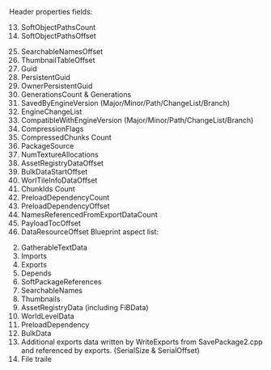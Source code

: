 Header properties fields:
<!-- 1. EPackageFileTag -->
<!-- 2. LegacyFileVersion  -->
<!-- 3. LegacyUE3Version -->
<!-- 4. FileVersionUE4 -->
<!-- 5. FileVersionUE5 -->
<!-- 6. FileVersionLicenseeUE4 -->
<!-- 7. CustomVersions Count -->
<!-- 8. TotalHeaderSize -->
<!-- 9. FolderName -->
<!-- 10. PackageFlags  -->
<!-- 11. NameCount -->
<!-- 12. NameOffset  -->
13. SoftObjectPathsCount
14. SoftObjectPathsOffset
<!-- 15. LocalizationId -->
<!-- 16. GatherableTextDataCount -->
<!-- 17. GatherableTextDataOffset -->
<!-- 18. ExportCount -->
<!-- 19. ExportOffset -->
<!-- 20. ImportCount  -->
<!-- 21. ImportOffset -->
<!-- 22. DependsOffset -->
<!-- 23. SoftPackageReferencesCount -->
<!-- 24. SoftPackageReferencesOffset -->
25. SearchableNamesOffset
26. ThumbnailTableOffset
27. Guid
28. PersistentGuid
29. OwnerPersistentGuid
30. GenerationsCount & Generations
31. SavedByEngineVersion (Major/Minor/Path/ChangeList/Branch)
32. EngineChangeList
33. CompatibleWithEngineVersion (Major/Minor/Path/ChangeList/Branch)
34. CompressionFlags
35. CompressedChunks Count
36. PackageSource
37. NumTextureAllocations
38. AssetRegistryDataOffset
39. BulkDataStartOffset
40. WorlTileInfoDataOffset
41. ChunkIds Count
42. PreloadDependencyCount
43. PreloadDependencyOffset
44. NamesReferencedFromExportDataCount
45. PayloadTocOffset
46. DataResourceOffset
Blueprint aspect list:
<!-- 1. Names -->
2. GatherableTextData
3. Imports
4. Exports
5. Depends
6. SoftPackageReferences
7. SearchableNames
8. Thumbnails
9. AssetRegistryData (including FiBData)
10. WorldLevelData
11. PreloadDependency
12. BulkData
13. Additional exports data written by WriteExports from SavePackage2.cpp and referenced
by exports. (SerialSize & SerialOffset)
14. File traile